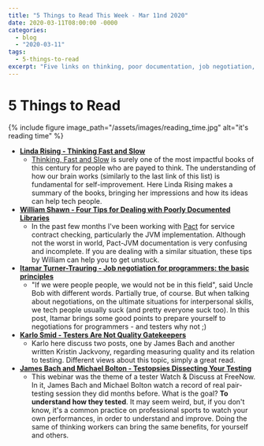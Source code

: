 ```yaml
---
title: "5 Things to Read This Week - Mar 11nd 2020"
date: 2020-03-11T08:00:00 -0000
categories:
  - blog
  - "2020-03-11"
tags:
  - 5-things-to-read
excerpt: "Five links on thinking, poor documentation, job negotiation, gatekeeping, and understating your own testing"
---
```


# 5 Things to Read

{% include figure image_path="/assets/images/reading_time.jpg" alt="it's reading time" %}

- **[Linda Rising - Thinking Fast and Slow](https://www.youtube.com/watch?v=XjbTLIqnq-o)**
  - [Thinking, Fast and Slow](https://en.wikipedia.org/wiki/Thinking,_Fast_and_Slow) is surely one of the most impactful books of this century for people who are payed to think. The understanding of how our brain works (similarly to the last link of this list) is fundamental for self-improvement. Here Linda Rising makes a summary of the books, bringing her impressions and how its ideas can help tech people.
- **[William Shawn - Four Tips for Dealing with Poorly Documented Libraries](https://spin.atomicobject.com/2019/11/27/poorly-documented-libraries/)**
  - In the past few months I've been working with [Pact](pact.io) for service contract checking, particularly the JVM implementation. Although not the worst in world, Pact-JVM documentation is very confusing and incomplete. If you are dealing with a similar situation, these tips by William can help you to get unstuck.
- **[Itamar Turner-Trauring - Job negotiation for programmers: the basic principles](https://codewithoutrules.com/2019/11/27/job-negotiation-for-programmers/)**
  - "If we were people people, we would not be in this field", said Uncle Bob with different words. Partially true, of course. But when talking about negotiations, on the ultimate situations for interpersonal skills, we tech people usually suck (and pretty everyone suck too). In this post, Itamar brings some good points to prepare yourself to negotiations for programmers - and testers why not ;)
- **[Karlo Smid - Testers Are Not Quality Gatekeepers](https://blog.tentamen.eu/testers-are-not-quality-gatekeepers/)**
  - Karlo here discuss two posts, one by James Bach and another written Kristin Jackvony, regarding measuring quality and its relation to testing. Different views about this topic, simply a great read.
- **[James Bach and Michael Bolton - Testopsies Dissecting Your Testing](https://www.youtube.com/watch?v=WQSQcg_gXi8&t=0s)**
  - This webinar was the theme of a tester Watch & Discuss at FreeNow. In it, James Bach and Michael Bolton watch a record of real pair-testing session they did months before. What is the goal? **To understand how they tested**. It may seem weird, but, if you don't know, it's a common practice on professional sports to watch your own performances, in order to understand and improve. Doing the same of thinking workers can bring the same benefits, for yourself and others.